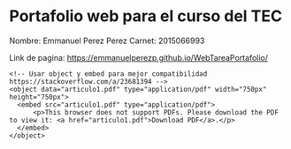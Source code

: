 # Portafolio web para el curso del TEC

Nombre: Emmanuel Perez Perez
Carnet: 2015066993

Link de pagina: https://emmanuelperezp.github.io/WebTareaPortafolio/

```
<!-- Usar object y embed para mejor compatibilidad https://stackoverflow.com/a/23681394 -->
<object data="articulo1.pdf" type="application/pdf" width="750px" height="750px">
  <embed src="articulo1.pdf" type="application/pdf">
      <p>This browser does not support PDFs. Please download the PDF to view it: <a href="articulo1.pdf">Download PDF</a>.</p>
  </embed>
</object>
```